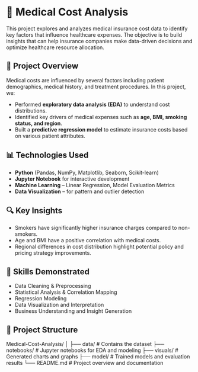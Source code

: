 # 🏥 Medical Cost Analysis

This project explores and analyzes medical insurance cost data to identify key factors that influence healthcare expenses. The objective is to build insights that can help insurance companies make data-driven decisions and optimize healthcare resource allocation.

## 📌 Project Overview

Medical costs are influenced by several factors including patient demographics, medical history, and treatment procedures. In this project, we:

- Performed **exploratory data analysis (EDA)** to understand cost distributions.
- Identified key drivers of medical expenses such as **age, BMI, smoking status, and region**.
- Built a **predictive regression model** to estimate insurance costs based on various patient attributes.

## 📊 Technologies Used

- **Python** (Pandas, NumPy, Matplotlib, Seaborn, Scikit-learn)
- **Jupyter Notebook** for interactive development
- **Machine Learning** – Linear Regression, Model Evaluation Metrics
- **Data Visualization** – for pattern and outlier detection

## 🔍 Key Insights

- Smokers have significantly higher insurance charges compared to non-smokers.
- Age and BMI have a positive correlation with medical costs.
- Regional differences in cost distribution highlight potential policy and pricing strategy improvements.

## 🧠 Skills Demonstrated

- Data Cleaning & Preprocessing
- Statistical Analysis & Correlation Mapping
- Regression Modeling
- Data Visualization and Interpretation
- Business Understanding and Insight Generation

## 📁 Project Structure

Medical-Cost-Analysis/
│
├── data/ # Contains the dataset
├── notebooks/ # Jupyter notebooks for EDA and modeling
├── visuals/ # Generated charts and graphs
├── model/ # Trained models and evaluation results
└── README.md # Project overview and documentation
